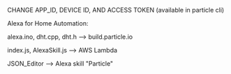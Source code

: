
CHANGE APP_ID, DEVICE ID, AND ACCESS TOKEN (available in particle cli)

Alexa for Home Automation:

alexa.ino, dht.cpp, dht.h --> build.particle.io

index.js, AlexaSkill.js --> AWS Lambda

JSON_Editor --> Alexa skill "Particle"


